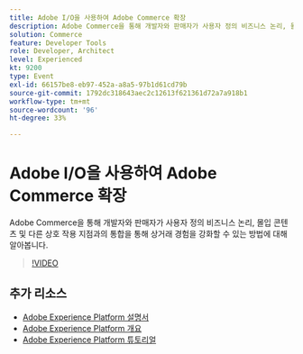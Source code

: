 ```yaml
---
title: Adobe I/O을 사용하여 Adobe Commerce 확장
description: Adobe Commerce을 통해 개발자와 판매자가 사용자 정의 비즈니스 논리, 몰입 콘텐츠 및 다른 상호 작용 지점과의 통합을 통해 상거래 경험을 강화할 수 있는 방법에 대해 알아봅니다.
solution: Commerce
feature: Developer Tools
role: Developer, Architect
level: Experienced
kt: 9200
type: Event
exl-id: 66157be8-eb97-452a-a8a5-97b1d61cd79b
source-git-commit: 1792dc318643aec2c12613f621361d72a7a918b1
workflow-type: tm+mt
source-wordcount: '96'
ht-degree: 33%

---
```


# Adobe I/O을 사용하여 Adobe Commerce 확장

Adobe Commerce을 통해 개발자와 판매자가 사용자 정의 비즈니스 논리, 몰입 콘텐츠 및 다른 상호 작용 지점과의 통합을 통해 상거래 경험을 강화할 수 있는 방법에 대해 알아봅니다.

>[!VIDEO](https://video.tv.adobe.com/v/337727/?quality=12&learn=on&hidetitle=true)

## 추가 리소스

- [Adobe Experience Platform 설명서](https://experienceleague.adobe.com/docs/experience-platform.html)
- [Adobe Experience Platform 개요](https://experienceleague.adobe.com/docs/experience-platform/landing/home.html?lang=ko)
- [Adobe Experience Platform 튜토리얼](https://experienceleague.adobe.com/docs/platform-learn/tutorials/overview.html?lang=en)
